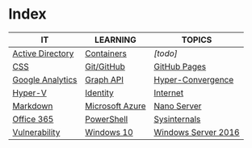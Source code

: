 # Index

|IT|LEARNING|TOPICS|
|----|---|---|
|[Active Directory](ms-windows)|[Containers](coding)|*[todo]*|
|[CSS](web-pages)|[Git/GitHub](coding)|[GitHub Pages](web-pages)|
|[Google Analytics](web-pages)|[Graph API](coding)|[Hyper-Convergence](infrastructure)|
|[Hyper-V](ms-windows)|[Identity](security)|[Internet](cloud)|
|[Markdown](web-pages)|[Microsoft Azure](cloud)|[Nano Server](ms-windows#nano-server)|
|[Office 365](cloud#office-365)|[PowerShell](coding)|[Sysinternals](ms-windows)|
|[Vulnerability](security)|[Windows 10](ms-windows)|[Windows Server 2016](ms-windows#windows-server-2016)|


	



    

